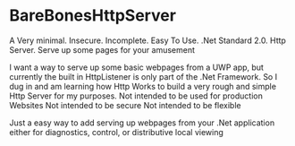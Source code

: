 # BareBonesHttpServer
A Very minimal. Insecure. Incomplete. Easy To Use. .Net Standard 2.0. Http Server. Serve up some pages for your amusement

I want a way to serve up some basic webpages from a UWP app, but currently the built in HttpListener is 
only part of the .Net Framework.
So I dug in and am learning how Http Works to build a very rough and simple Http Server for my purposes.
Not intended to be used for production Websites
Not intended to be secure
Not intended to be flexible

Just a easy way to add serving up webpages from your .Net application either for diagnostics, control, 
or distributive local viewing
